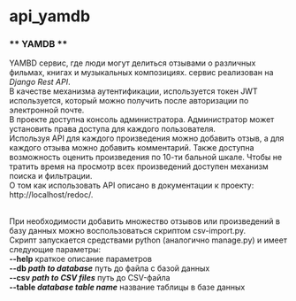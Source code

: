 # api_yamdb

### ** YAMDB **
YAMBD сервис, где люди могут делиться отзывами о различных фильмах, книгах и музыкальных композициях.
сервис реализован на _Django Rest API_.
<br> В качестве механизма аутентификации, используется токен JWT используется, который можно получить после авторизации по электронной почте.
<br> В проекте доступна консоль администратора. Администратор может установить права доступа для каждого пользователя.
<br> Используя API для каждого произведения можно добавить отзыв, а для каждого отзыва можно добавить комментарий. Также доступна возможность оценить произведения по 10-ти бальной шкале. Чтобы не тратить время на просмотр всех произведений доступен механизм поиска и фильтрации.
<br> О том как использовать API описано в документации к проекту: http://localhost/redoc/.

<br> При необходимости добавить множество отзывов или произведений в базу данных можно воспользоваться скриптом csv-import.py. 
<br> Скрипт запускается средствами python (аналогично manage.py) и имеет следующие параметры:
<br> <b>--help</b> краткое описание параметров
<br> <b>--db <i>path to database</i></b> путь до файла с базой данных
<br> <b>--csv <i>path to CSV files</i></b> путь до CSV-файла </i>
<br> <b>--table <i>database table name</i></b> название таблицы в базе данных

